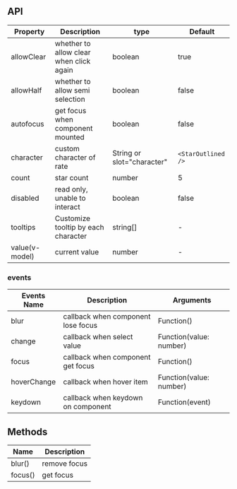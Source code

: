 ## API

| Property | Description | type | Default |
| --- | --- | --- | --- |
| allowClear | whether to allow clear when click again | boolean | true |
| allowHalf | whether to allow semi selection | boolean | false |
| autofocus | get focus when component mounted | boolean | false |
| character | custom character of rate | String or slot="character" | `<StarOutlined />` |
| count | star count | number | 5 |
| disabled | read only, unable to interact | boolean | false |
| tooltips | Customize tooltip by each character | string\[] | - |
| value(v-model) | current value | number | - |

### events

| Events Name | Description                        | Arguments               |
| ----------- | ---------------------------------- | ----------------------- |
| blur        | callback when component lose focus | Function()              | - |
| change      | callback when select value         | Function(value: number) | - |
| focus       | callback when component get focus  | Function()              | - |
| hoverChange | callback when hover item           | Function(value: number) | - |
| keydown     | callback when keydown on component | Function(event)         | - |

## Methods

| Name    | Description  |
| ------- | ------------ |
| blur()  | remove focus |
| focus() | get focus    |
